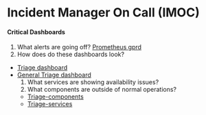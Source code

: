 # Incident Manager On Call (IMOC)

#### Critical Dashboards

1. What alerts are going off? [Prometheus gprd](https://prometheus.gprd.gitlab.net/alerts#)
1. How does do these dashboards look?
  - [Triage dashboard](https://dashboards.gitlab.net/d/RZmbBr7mk/gitlab-triage?orgId=1&refresh=30s)
  - [General Triage dashboard](https://dashboards.gitlab.net/d/1UpWp7dik/general-triage?orgId=1)
    1. What services are showing availability issues?
    1. What components are outside of normal operations?
      * [Triage-components](https://dashboards.gitlab.net/d/VE4pXc1iz/general-triage-components?orgId=1)
      * [Triage-services](https://dashboards.gitlab.net/d/WOtyonOiz/general-triage-service?orgId=1)
